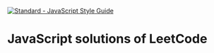 [![Standard - JavaScript Style Guide](https://img.shields.io/badge/code_style-standard-brightgreen.svg)](https://standardjs.com/)

# JavaScript solutions of LeetCode
